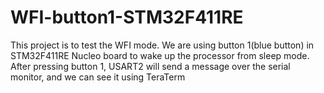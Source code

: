 # WFI-button1-STM32F411RE
This project is to test the WFI mode. We are using button 1(blue button) in  STM32F411RE Nucleo board to wake up the processor from sleep mode. After pressing button 1, USART2 will send a message over the serial monitor, and we can see it using TeraTerm

